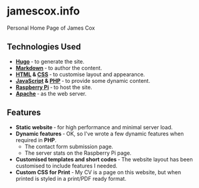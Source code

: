 jamescox.info
=============
Personal Home Page of James Cox

Technologies Used
-----------------
 *  **[Hugo](https://gohugo.io/)** &dash; to generate the site.
 *  **[Markdown](https://daringfireball.net/projects/markdown/)** &dash; to author the content.
 *  **[HTML](https://html.spec.whatwg.org/) & [CSS](https://www.w3.org/TR/CSS/)** &dash; to customise layout and appearance.
 *  **[JavaScript](http://www.ecma-international.org/publications-and-standards/standards/ecma-262/) & [PHP](https://www.php.net/)** &dash; to provide some dynamic content.
 *  **[Raspberry Pi](https://www.raspberrypi.org/)** &dash; to host the site.
 *  **[Apache](https://www.apache.org/)** &dash; as the web server.

Features
--------
 *  **Static website** &dash; for high performance and minimal server load.
 *  **Dynamic features** &dash; OK, so I've wrote a few dynamic features when required in **PHP**.  
     *  The contact form submission page.
     *  The server stats on the Raspberry Pi page.
 *  **Customised templates and short codes** &dash; The website layout has been customised to include features I needed.
 *  **Custom CSS for Print** &dash; My CV is a page on this website, but when printed is styled in a print/PDF ready format.
